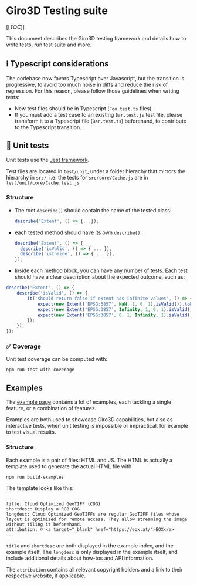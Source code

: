 # Giro3D Testing suite

[[_TOC_]]

This document describes the Giro3D testing framework and details how to write tests, run test suite and more.

## ℹ️ Typescript considerations

The codebase now favors Typescript over Javascript, but the transition is progressive, to avoid too much noise in diffs and reduce the risk of regression. For this reason, please follow those guidelines when writing tests:

-   New test files should be in Typescript (`Foo.test.ts` files).
-   If you must add a test case to an existing `Bar.test.js` test file, please transform it to a Typescript file (`Bar.test.ts`) beforehand, to contribute to the Typescript transition.

## 🧪 Unit tests

Unit tests use the [Jest framework](https://jestjs.io/).

Test files are located in `test/unit`, under a folder hierachy that mirrors the hierarchy in `src/`, i.e: the tests for `src/core/Cache.js` are in `test/unit/core/Cache.test.js`

### Structure

-   The root `describe()` should contain the name of the tested class:

    ```js
    describe('Extent', () => {...});
    ```

-   each tested method should have its own `describe()`:

    ```js
    describe('Extent', () => {
      describe('isValid', () => { ... }),
      describe('isInside', () => { ... }),
    });
    ```

-   Inside each method block, you can have any number of tests. Each test should have a clear description about the expected outcome, such as:

```js
describe('Extent', () => {
    describe('isValid', () => {
        it('should return false if extent has infinite values', () => {
            expect(new Extent('EPSG:3857', NaN, 1, 0, 1).isValid()).toEqual(false);
            expect(new Extent('EPSG:3857', Infinity, 1, 0, 1).isValid()).toEqual(false);
            expect(new Extent('EPSG:3857', 0, 1, Infinity, 1).isValid()).toEqual(false);
        });
    });
});
```

### ✅ Coverage

Unit test coverage can be computed with:

```shell
npm run test-with-coverage
```

## Examples

The [example page](https://giro3d.org/examples/) contains a lot of examples, each tackling a single feature, or a combination of features.

Examples are both used to showcase Giro3D capabilities, but also as interactive tests, when unit testing is impossible or impractical, for example to test visual results.

### Structure

Each example is a pair of files: HTML and JS. The HTML is actually a template used to generate the actual HTML file with

```shell
npm run build-examples
```

The template looks like this:

```plain
---
title: Cloud Optimized GeoTIFF (COG)
shortdesc: Display a RGB COG.
longdesc: Cloud Optimized GeoTIFFs are regular GeoTIFF files whose layout is optimized for remote access. They allow streaming the image without tiling it beforehand.
attribution: © <a target="_blank" href="https://eox.at/">EOX</a>
---
```

`title` and `shortdesc` are both displayed in the example index, and the example itself. The `longdesc` is only displayed in the example itself, and include additional details about how-tos and API information.

The `attribution` contains all relevant copyright holders and a link to their respective website, if applicable.
